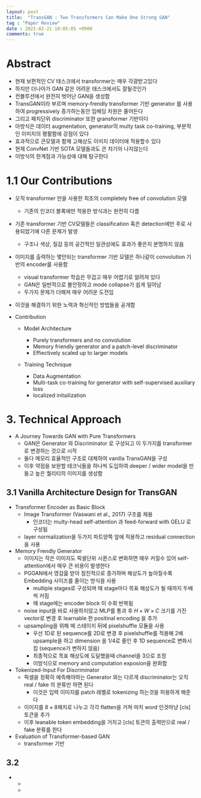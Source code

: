 ```yaml
---
layout: post
title:  "TransGAN : Two Transformers Can Make One Strong GAN"
tag : "Paper Review"
date : 2021-02-21 10:05:05 +0900
comments: true
---
```




# Abstract
- 현재 보편적인 CV 태스크에서 transformer는 매우 각광받고있다
- 하지만 더나아가 GAN 같은 어려운 태스크에서도 잘될것인가
- 컨볼루션에서 완전히 벗어난 GAN을 생성함
- TransGAN이라 부르며 memory-frendly transformer 기반 generator 를 사용하여 progressively 증가하는동안 임베딩 차원은 줄어든다
- 그리고 패치단위 discriminator 또한 gransformer 기반이다
- 아방식은 데이터 augmentation, generator의 multy task co-training, 부분적인 이미지의 평활함에 강점이 있다
- 효과적으로 큰모델과 함께 고해상도 이미지 데이터에 적용할수 있다
- 현재 ConvNet 기반 SOTA 모델들과도 큰 차기아 나지않는다
- 이방식의 한계점과 가능성에 대해 탐구한다

# 1.1 Our Contributions
- 오직 transformer 만을 사용한 최초의 completely free of convolution 모델
  - 기존의 인코더 블록에만 적용한 방식과는 완전히 다름
- 기존 transformer 기반 CV모델들은 classification 혹은 detection에만 주로 사용되었기에 다른 문제가 발생
  - 구조나 색상, 질감 등의 공간적인 일관성에도 효과가 좋은지 분명하지 않음
- 이미지를 출력하는 몇안되는 transformer 기반 모델은 하나같이 convolution 기반의 encoder를 사용함
  - visual transformer 학습은 무겁고 매우 어렵기로 알려져 있다
  - GAN은 일반적으로 불안정하고 mode collapse가 쉽게 일어남
  - 두가지 문제가 더해져 매우 어려운 도전임
- 이것을 해결하기 위한 노력과 혁신적인 방법들을 공개함

- Contribution
  - Model Architecture
    - Purely transformers and no convolution
    - Memory friendly generator and a patch-level discriminator
    - Effiectively scaled up to larger models

  - Training Technique
    - Data Augmentation
    - Multi-task co-training for generator with self-supervised auxiliary loss
    - localized initailization



# 3. Technical Approach
  - A Journey Towards GAN with Pure Transformers
    - GAN은 Generator 와 Discriminator 로 구성되고 이 두가지를 transformer로 변경하는 것으로 시작
    - 둘다 메모리 효율적인 구조로 대체하여 vanilla TransGAN을 구성
    - 이후 약점을 보완할 테크닉들을 하나씩 도입하여 deeper / wider model을 만들고 높은 퀄리티의 이미지를 생성함
## 3.1 Vanilla Architecture Design for TransGAN
- Transformer Encoder as Basic Block
  - Image Transformer (Vaswani et al., 2017) 구조를 채용
    - 인코더는 multy-head self-attention 과 feed-forward with GELU 로 구성됨
  - layer normalization을 두가지 파트양쪽 앞에 적용하고 residual connection 을 사용
- Memory Frendly Generator
  - 이미지는 작은 이미지도 픽셀단위 시퀸스로 변화하면 매우 커질수 있어 self-attention에서 매우 큰 비용이 발생한다
  - PGGAN에서 영감읋 받아 점진적으로 증가하며 해상도가 높아질수록 Embedding 사이즈를 줄이는 방식을 사용
    - multiple stages로 구성되며 매 stage마다 목표 해상도가 될 때까지 두배씩 커짐
    - 매 stage에는 encoder block 이 수회 반복됨
  - noise input을 바로 사용하지않고 MLP를 통과 후 $H \times W \times C$ 크기를 가진 vector로 변경 후 learnable 한 positinal encoding 을 추가
  - upsampling을 위해 매 스테이지 뒤에 pixelshuffle 모듈을 사용
    - 우선 1D로 된 sequence를 2D로 변경 후 pixelshuffle를 적용해 2배 upsample을 하고 dimension 을 1/4로 줄인 후 1D sequence로 변화시킴 (sequence가 변하지 않음)
    - 최종적으로 목표 해상도에 도달했을때 channel을 3으로 조정
    - 이방식으로 memory and computation exposion을 완화함
- Tokenized-Input For Discriminator
  - 픽셀을 정확히 예측해야하는 Generator 와는 다르게 discriminator는 오직 real / fake 의 분류만 하면 된다
    - 이것은 입력 이미지를 patch 레벨로 tokenizing 하는것을 허용하게 해준다
  - 이미지를 $8 \times 8$패치로 나누고 각각 flatten을 거쳐 마치 word 인것마냥 [cls] 토큰을 추가
  - 이후 leanable token embedding을 거치고 [cls] 토큰의 출력만으로 real / fake 분류를 한다
- Evaluation of Transformer-based GAN
  - transformer 기반 
## 3.2 
  - 
    - 
    - 








